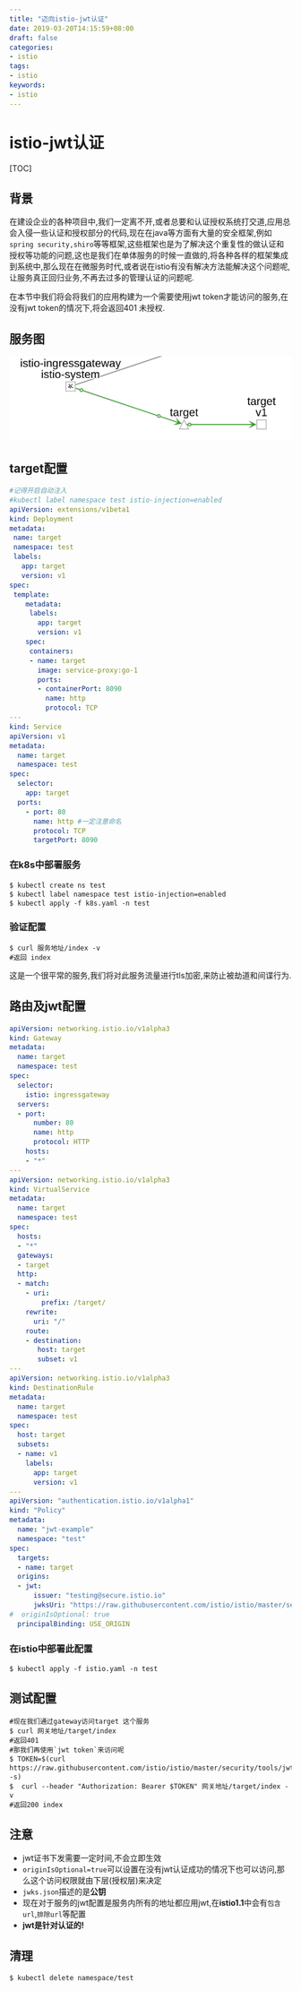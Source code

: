 ```yaml
---
title: "迈向istio-jwt认证"
date: 2019-03-20T14:15:59+08:00
draft: false
categories:
- istio
tags:
- istio
keywords:
- istio
---
```

# istio-jwt认证

[TOC]

## 背景

在建设企业的各种项目中,我们一定离不开,或者总要和认证授权系统打交道,应用总会入侵一些认证和授权部分的代码,现在在java等方面有大量的安全框架,例如`spring security,shiro`等等框架,这些框架也是为了解决这个重复性的做认证和授权等功能的问题,这也是我们在单体服务的时候一直做的,将各种各样的框架集成到系统中,那么现在在微服务时代,或者说在istio有没有解决方法能解决这个问题呢,让服务真正回归业务,不再去过多的管理认证的问题呢.

在本节中我们将会将我们的应用构建为一个需要使用jwt token才能访问的服务,在没有jwt token的情况下,将会返回401 未授权.

## 服务图

<img src="/post/迈向istio/8-jwt认证/服务图.png"/>

## target配置

```yaml
#记得开启自动注入
#kubectl label namespace test istio-injection=enabled
apiVersion: extensions/v1beta1
kind: Deployment
metadata:
 name: target
 namespace: test
 labels:
   app: target
   version: v1
spec:
 template:
    metadata:
     labels:
       app: target
       version: v1
    spec:
     containers:
     - name: target
       image: service-proxy:go-1
       ports:
       - containerPort: 8090
         name: http
         protocol: TCP
---
kind: Service
apiVersion: v1
metadata:
  name: target
  namespace: test
spec:
  selector:
    app: target
  ports:
    - port: 80
      name: http #一定注意命名
      protocol: TCP
      targetPort: 8090
```
### 在k8s中部署服务

```shell
$ kubectl create ns test
$ kubectl label namespace test istio-injection=enabled
$ kubectl apply -f k8s.yaml -n test
```
### 验证配置

```shell
$ curl 服务地址/index -v
#返回 index
```

这是一个很平常的服务,我们将对此服务流量进行tls加密,来防止被劫道和间谍行为.

## 路由及jwt配置

```yaml
apiVersion: networking.istio.io/v1alpha3
kind: Gateway
metadata:
  name: target
  namespace: test
spec:
  selector:
    istio: ingressgateway
  servers:
  - port:
      number: 80
      name: http
      protocol: HTTP
    hosts:
    - "*"
---
apiVersion: networking.istio.io/v1alpha3
kind: VirtualService
metadata:
  name: target
  namespace: test
spec:
  hosts:
  - "*"
  gateways:
  - target
  http:
  - match:
    - uri:
        prefix: /target/
    rewrite:
      uri: "/"
    route:
    - destination:
       host: target
       subset: v1
---
apiVersion: networking.istio.io/v1alpha3
kind: DestinationRule
metadata:
  name: target
  namespace: test
spec:
  host: target
  subsets:
  - name: v1
    labels:
      app: target
      version: v1
---
apiVersion: "authentication.istio.io/v1alpha1"
kind: "Policy"
metadata:
  name: "jwt-example"
  namespace: "test"
spec:
  targets:
  - name: target
  origins:
  - jwt:
      issuer: "testing@secure.istio.io"
      jwksUri: "https://raw.githubusercontent.com/istio/istio/master/security/tools/jwt/samples/jwks.json"
#  originIsOptional: true
  principalBinding: USE_ORIGIN
```

### 在istio中部署此配置

```shell
$ kubectl apply -f istio.yaml -n test
```

## 测试配置

```shell
#现在我们通过gateway访问target 这个服务
$ curl 网关地址/target/index
#返回401
#那我们再使用`jwt token`来访问呢
$ TOKEN=$(curl https://raw.githubusercontent.com/istio/istio/master/security/tools/jwt/samples/demo.jwt -s)
$  curl --header "Authorization: Bearer $TOKEN" 网关地址/target/index -v
#返回200 index
```

## 注意

- jwt证书下发需要一定时间,不会立即生效
- `originIsOptional=true`可以设置在没有jwt认证成功的情况下也可以访问,那么这个访问权限就由下层(授权层)来决定
- `jwks.json`描述的是**公钥**
- 现在对于服务的jwt配置是服务内所有的地址都应用jwt,在**istio1.1**中会有`包含url`,`排除url`等配置
- **jwt是针对认证的!**

## 清理

```shell
$ kubectl delete namespace/test
```
